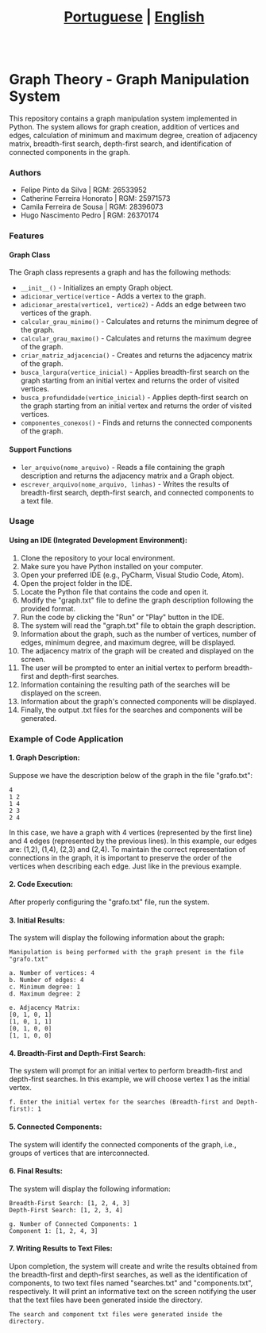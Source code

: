 # <div align="center"><a href="/README.md">Portuguese</a> | <a href="/README_EN.md">English</a></div>
<br><br>
# Graph Theory - Graph Manipulation System
This repository contains a graph manipulation system implemented in Python. The system allows for graph creation, addition of vertices and edges, calculation of minimum and maximum degree, creation of adjacency matrix, breadth-first search, depth-first search, and identification of connected components in the graph.

### Authors
* Felipe Pinto da Silva | RGM: 26533952
* Catherine Ferreira Honorato | RGM: 25971573
* Camila Ferreira de Sousa | RGM: 28396073
* Hugo Nascimento Pedro | RGM: 26370174

### Features
#### Graph Class
The Graph class represents a graph and has the following methods:

* ```__init__()``` - Initializes an empty Graph object.
* ```adicionar_vertice(vertice``` - Adds a vertex to the graph.
* ```adicionar_aresta(vertice1, vertice2)``` - Adds an edge between two vertices of the graph.
* ```calcular_grau_minimo()``` - Calculates and returns the minimum degree of the graph.
* ```calcular_grau_maximo()``` - Calculates and returns the maximum degree of the graph.
* ```criar_matriz_adjacencia()``` - Creates and returns the adjacency matrix of the graph.
* ```busca_largura(vertice_inicial)``` - Applies breadth-first search on the graph starting from an initial vertex and returns the order of visited vertices.
* ```busca_profundidade(vertice_inicial)``` - Applies depth-first search on the graph starting from an initial vertex and returns the order of visited vertices.
* ```componentes_conexos()``` - Finds and returns the connected components of the graph.

#### Support Functions
* ```ler_arquivo(nome_arquivo)``` - Reads a file containing the graph description and returns the adjacency matrix and a Graph object.
* ```escrever_arquivo(nome_arquivo, linhas)``` - Writes the results of breadth-first search, depth-first search, and connected components to a text file.

### Usage
#### Using an IDE (Integrated Development Environment):

1. Clone the repository to your local environment.
2. Make sure you have Python installed on your computer.
3. Open your preferred IDE (e.g., PyCharm, Visual Studio Code, Atom).
4. Open the project folder in the IDE.
5. Locate the Python file that contains the code and open it.
6. Modify the "graph.txt" file to define the graph description following the provided format.
7. Run the code by clicking the "Run" or "Play" button in the IDE.
8. The system will read the "graph.txt" file to obtain the graph description.
9. Information about the graph, such as the number of vertices, number of edges, minimum degree, and maximum degree, will be displayed.
10. The adjacency matrix of the graph will be created and displayed on the screen.
11. The user will be prompted to enter an initial vertex to perform breadth-first and depth-first searches.
12. Information containing the resulting path of the searches will be displayed on the screen.
13. Information about the graph's connected components will be displayed.
14. Finally, the output .txt files for the searches and components will be generated.

### Example of Code Application
#### 1. Graph Description:
Suppose we have the description below of the graph in the file "grafo.txt":
```
4
1 2
1 4
2 3
2 4
```
In this case, we have a graph with 4 vertices (represented by the first line) and 4 edges (represented by the previous lines). In this example, our edges are: (1,2), (1,4), (2,3) and (2,4). To maintain the correct representation of connections in the graph, it is important to preserve the order of the vertices when describing each edge. Just like in the previous example.

#### 2. Code Execution:
After properly configuring the "grafo.txt" file, run the system.

#### 3. Initial Results:
The system will display the following information about the graph:
```
Manipulation is being performed with the graph present in the file "grafo.txt"

a. Number of vertices: 4
b. Number of edges: 4
c. Minimum degree: 1
d. Maximum degree: 2

e. Adjacency Matrix:
[0, 1, 0, 1]
[1, 0, 1, 1]
[0, 1, 0, 0]
[1, 1, 0, 0]
```
#### 4. Breadth-First and Depth-First Search:
The system will prompt for an initial vertex to perform breadth-first and depth-first searches. In this example, we will choose vertex 1 as the initial vertex.
```
f. Enter the initial vertex for the searches (Breadth-first and Depth-first): 1
```
#### 5. Connected Components:
The system will identify the connected components of the graph, i.e., groups of vertices that are interconnected.

#### 6. Final Results:
The system will display the following information:
```
Breadth-First Search: [1, 2, 4, 3]
Depth-First Search: [1, 2, 3, 4]

g. Number of Connected Components: 1
Component 1: [1, 2, 4, 3]
```
#### 7. Writing Results to Text Files:
Upon completion, the system will create and write the results obtained from the breadth-first and depth-first searches, as well as the identification of components, to two text files named "searches.txt" and
"components.txt", respectively. It will print an informative text on the screen notifying the user that the text files have been generated inside the directory.
```
The search and component txt files were generated inside the directory.
```
